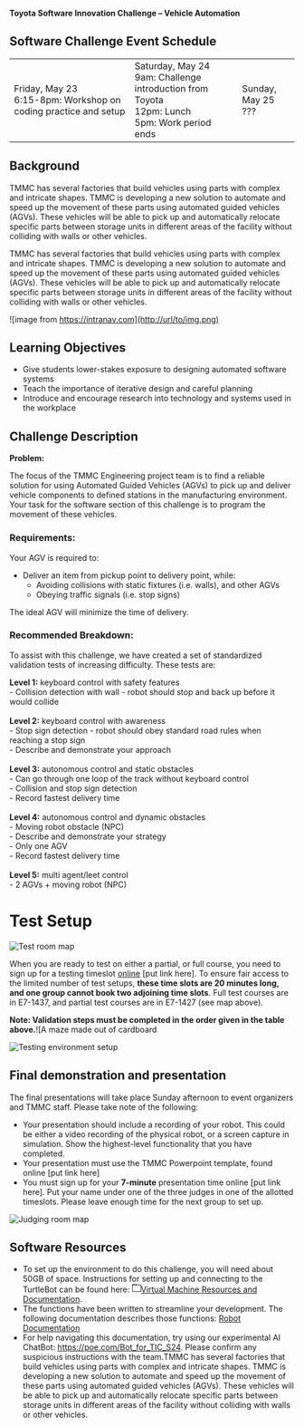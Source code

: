 **Toyota Software Innovation Challenge – Vehicle Automation**

## Software Challenge Event Schedule
| | | |
| --- | --- | --- |
| Friday, May 23<br>6:15-8pm: Workshop on coding practice and setup | Saturday, May 24<br>9am: Challenge introduction from Toyota <br> 12pm: Lunch <br> 5pm: Work period ends| Sunday, May 25<br>??? |


## Background

TMMC has several factories that build vehicles using parts with complex and intricate shapes. TMMC is developing a new solution to automate and speed up the movement of these parts using automated guided vehicles (AGVs). These vehicles will be able to pick up and automatically relocate specific parts between storage units in different areas of the facility without colliding with walls or other vehicles. 


TMMC has several factories that build vehicles using parts with complex and intricate shapes. TMMC is developing a new solution to automate and speed up the movement of these parts using automated guided vehicles (AGVs). These vehicles will be able to pick up and automatically relocate specific parts between storage units in different areas of the facility without colliding with walls or other vehicles.

![image from https://intranav.com](http://url/to/img.png)


## Learning Objectives

- Give students lower-stakes exposure to designing automated software systems
- Teach the importance of iterative design and careful planning
- Introduce and encourage research into technology and systems used in the workplace

## Challenge Description

**Problem:**

The focus of the TMMC Engineering project team is to find a reliable solution for using Automated Guided Vehicles (AGVs) to pick up and deliver vehicle components to defined stations in the manufacturing environment. Your task for the software section of this challenge is to program the movement of these vehicles.

### Requirements:

Your AGV is required to:

- Deliver an item from pickup point to delivery point, while:
  - Avoiding collisions with static fixtures (i.e. walls), and other AGVs
  - Obeying traffic signals (i.e. stop signs)

The ideal AGV will minimize the time of delivery.

### Recommended Breakdown:
To assist with this challenge, we have created a set of standardized validation tests of increasing difficulty. These tests are:

**Level 1:** keyboard control with safety features
<br> - Collision detection with wall - robot should stop and back up before it would collide
<br><br>
**Level 2:** keyboard control with awareness
<br> - Stop sign detection - robot should obey standard road rules when reaching a stop sign
<br> - Describe and demonstrate your approach
<br><br>
**Level 3:** autonomous control and static obstacles
<br>- Can go through one loop of the track without keyboard control
<br>- Collision and stop sign detection
<br>- Record fastest delivery time
<br><br>
**Level 4:** autonomous control and dynamic obstacles
<br>- Moving robot obstacle (NPC)
<br>- Describe and demonstrate your strategy
<br>- Only one AGV
<br>- Record fastest delivery time
<br><br>
**Level 5:** multi agent/leet control
<br>- 2 AGVs + moving robot (NPC)


# Test Setup

![Test room map](http://url/to/img.png)


When you are ready to test on either a partial, or full course, you need to sign up for a testing timeslot [online]() [put link here]. To ensure fair access to the limited number of test setups, **these time slots are 20 minutes long, and one group cannot book two adjoining time slots**. Full test courses are in E7-1437, and partial test courses are in E7-1427 (see map above).

**Note: Validation steps must be completed in the order given in the table above.**![A maze made out of cardboard

![Testing environment setup](http://url/to/img.png)

## Final demonstration and presentation

The final presentations will take place Sunday afternoon to event organizers and TMMC staff. Please take note of the following:

- Your presentation should include a recording of your robot. This could be either a video recording of the physical robot, or a screen capture in simulation. Show the highest-level functionality that you have completed.
- Your presentation must use the TMMC Powerpoint template, found online \[put link here\]
- You must sign up for your **7-minute** presentation time online \[put link here\]. Put your name under one of the three judges in one of the allotted timeslots. Please leave enough time for the next group to set up.

![Judging room map](http://url/to/img.png)


## Software Resources

- To set up the environment to do this challenge, you will need about 50GB of space. Instructions for setting up and connecting to the TurtleBot can be found here: ![](data:image/png;base64,iVBORw0KGgoAAAANSUhEUgAAABAAAAAQCAYAAAAf8/9hAAAABGdBTUEAALGPC/xhBQAAAEdJREFUOE9joBhYWVn8x4VdXZ02QpXhBiCFv379wsBXr17Faig6xuuC2tpqrIbDMEgNThcQg0cNGDUAhKlnACUYmqXIBQwMAGOVwgW7hjTIAAAAAElFTkSuQmCC)[Virtual Machine Resources and Documentation](https://uofwaterloo.sharepoint.com/:f:/s/tm-eng-engineeringideasclinic/EqQT8roBWSdEt7gf6-fqh_EB9GdGZYsEpoARi1OnbbB0uw?e=pfKMXH).
- The functions have been written to streamline your development. The following documentation describes those functions: [Robot Documentation](https://docs.google.com/document/d/1OMNe_YqdWdEfYw3CDldJkrOWBQl-ZO1z/edit)
- For help navigating this documentation, try using our experimental AI ChatBot: <https://poe.com/Bot_for_TIC_S24>. Please confirm any suspicious instructions with the team.TMMC has several factories that build vehicles using parts with complex and intricate shapes. TMMC is developing a new solution to automate and speed up the movement of these parts using automated guided vehicles (AGVs). These vehicles will be able to pick up and automatically relocate specific parts between storage units in different areas of the facility without colliding with walls or other vehicles. 